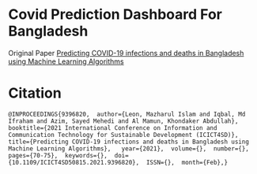 # Covid Prediction Dashboard For Bangladesh


Original Paper
[Predicting COVID-19 infections and deaths in Bangladesh using Machine Learning Algorithms](https://ieeexplore.ieee.org/abstract/document/9396820/references#references)

# Citation
`
@INPROCEEDINGS{9396820,  author={Leon, Mazharul Islam and Iqbal, Md Ifraham and Azim, Sayed Mehedi and Al Mamun, Khondaker Abdullah},  booktitle={2021 International Conference on Information and Communication Technology for Sustainable Development (ICICT4SD)},   title={Predicting COVID-19 infections and deaths in Bangladesh using Machine Learning Algorithms},   year={2021},  volume={},  number={},  pages={70-75},  keywords={},  doi={10.1109/ICICT4SD50815.2021.9396820},  ISSN={},  month={Feb},}
`
